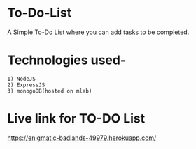 # To-Do-List
A Simple To-Do List where you can add tasks to be completed.
# Technologies used- 
    1) NodeJS 
    2) ExpressJS
    3) monogoDB(hosted on mlab)
    
# Live link for TO-DO List
  https://enigmatic-badlands-49979.herokuapp.com/


